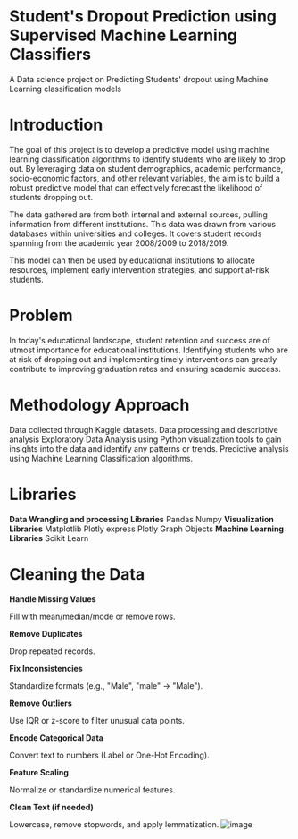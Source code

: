 # **Student's Dropout Prediction using Supervised Machine Learning Classifiers**
A Data science project on Predicting Students' dropout using Machine Learning classification models

# **Introduction**
The goal of this project is to develop a predictive model using machine learning classification algorithms to identify students who are likely to drop out. By leveraging data on student demographics, academic performance, socio-economic factors, and other relevant variables, the aim is to build a robust predictive model that can effectively forecast the likelihood of students dropping out.

The data gathered are from both internal and external sources, pulling information from different institutions. This data was drawn from various databases within universities and colleges. It covers student records spanning from the academic year 2008/2009 to 2018/2019.

This model can then be used by educational institutions to allocate resources, implement early intervention strategies, and support at-risk students.

# **Problem**
In today's educational landscape, student retention and success are of utmost importance for educational institutions. Identifying students who are at risk of dropping out and implementing timely interventions can greatly contribute to improving graduation rates and ensuring academic success. 

# **Methodology Approach**
Data collected through Kaggle datasets.
Data processing and descriptive analysis
Exploratory Data Analysis using Python visualization tools to gain insights into the data and identify any patterns or trends.
Predictive analysis using Machine Learning Classification algorithms.

# **Libraries**
**Data Wrangling and processing Libraries**
Pandas
Numpy
**Visualization Libraries**
Matplotlib
Plotly express
Plotly Graph Objects
**Machine Learning Libraries**
Scikit Learn


# **Cleaning the Data**
**Handle Missing Values**

Fill with mean/median/mode or remove rows.

**Remove Duplicates**

Drop repeated records.

**Fix Inconsistencies**

Standardize formats (e.g., "Male", "male" → "Male").

**Remove Outliers**

Use IQR or z-score to filter unusual data points.

**Encode Categorical Data**

Convert text to numbers (Label or One-Hot Encoding).

**Feature Scaling**

Normalize or standardize numerical features.

**Clean Text (if needed)**

Lowercase, remove stopwords, and apply lemmatization.
![image](https://github.com/user-attachments/assets/8c8c6e1d-8b7a-44ea-ab58-cd177baae5f9)


